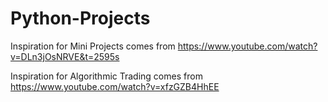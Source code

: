 # Python-Projects

Inspiration for Mini Projects comes from https://www.youtube.com/watch?v=DLn3jOsNRVE&t=2595s

Inspiration for Algorithmic Trading comes from https://www.youtube.com/watch?v=xfzGZB4HhEE
